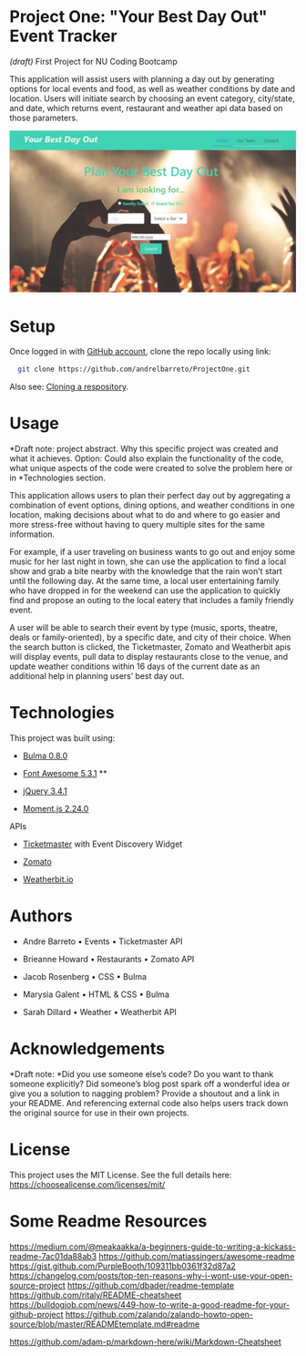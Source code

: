 # Project One: "Your Best Day Out" Event Tracker
*(draft)* First Project for NU Coding Bootcamp

This application will assist users with planning a day out by generating options for local events and food, as well as weather conditions by date and location. Users will initiate search by choosing an event category, city/state, and date, which returns event, restaurant and weather api data based on those parameters.


![event tracker screenshot](/images/readme/best-day-out.jpg)


# Setup

Once logged in with [GitHub account](https://github.login/), clone the repo locally using link:

```sh
  git clone https://github.com/andrelbarreto/ProjectOne.git
```

Also see: [Cloning a respository](https://help.github.com/en/github/creating-cloning-and-archiving-repositories/cloning-a-repository).


# Usage
*Draft note: project abstract. Why this specific project was created and what it achieves. Option: Could also explain the functionality of the code, what unique aspects of the code were created to solve the problem here or in *Technologies section.

This application allows users to plan their perfect day out by aggregating a combination of event options, dining options, and weather conditions in one location, making decisions about what to do and where to go easier and more stress-free without having to query multiple sites for the same information. 

For example, if a user traveling on business wants to go out and enjoy some music for her last night in town, she can use the application to find a local show and grab a bite nearby with the knowledge that the rain won't start until the following day. At the same time, a local user entertaining family who have dropped in for the weekend can use the application to quickly find and propose an outing to the local eatery that includes a family friendly event.

A user will be able to search their event by type (music, sports, theatre, deals or family-oriented), by a specific date, and city of their choice. When the search button is clicked, the Ticketmaster, Zomato and Weatherbit apis will display events, pull data to display restaurants close to the venue, and update weather conditions within 16 days of the current date as an additional help in planning users’ best day out.



# Technologies

This project was built using:

  - [Bulma 0.8.0](https://bulma.io/)

  - [Font Awesome 5.3.1](https://fontawesome.com/) **

  - [jQuery 3.4.1](https://jquery.com/)

  - [Moment.js 2.24.0](https://momentjs.com/)


APIs

  - [Ticketmaster](https://developer.ticketmaster.com/) with Event Discovery Widget 

  - [Zomato](https://developers.zomato.com/api)

  - [Weatherbit.io](https://www.weatherbit.io/)


# Authors 

- Andre Barreto • Events • Ticketmaster API

- Brieanne Howard • Restaurants • Zomato API

- Jacob Rosenberg • CSS • Bulma

- Marysia Galent • HTML & CSS • Bulma

- Sarah Dillard • Weather • Weatherbit API
    


# Acknowledgements
*Draft note: *Did you use someone else’s code? Do you want to thank someone explicitly? Did someone’s blog post spark off a wonderful idea or give you a solution to nagging problem? Provide a shoutout and a link in your README. And referencing external code also helps users track down the original source for use in their own projects.


# License

This project uses the MIT License. See the full details here: https://choosealicense.com/licenses/mit/ 



# Some Readme Resources
https://medium.com/@meakaakka/a-beginners-guide-to-writing-a-kickass-readme-7ac01da88ab3
https://github.com/matiassingers/awesome-readme
https://gist.github.com/PurpleBooth/109311bb0361f32d87a2
https://changelog.com/posts/top-ten-reasons-why-i-wont-use-your-open-source-project
https://github.com/dbader/readme-template
https://github.com/ritaly/README-cheatsheet
https://bulldogjob.com/news/449-how-to-write-a-good-readme-for-your-github-project
https://github.com/zalando/zalando-howto-open-source/blob/master/READMEtemplate.md#readme

https://github.com/adam-p/markdown-here/wiki/Markdown-Cheatsheet


